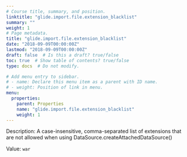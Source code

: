 ```yaml
---
# Course title, summary, and position.
linktitle: "glide.import.file.extension_blacklist"
summary: ""
weight: 1
# Page metadata.
title: "glide.import.file.extension_blacklist"
date: "2018-09-09T00:00:00Z"
lastmod: "2018-09-09T00:00:00Z"
draft: false  # Is this a draft? true/false
toc: true  # Show table of contents? true/false
type: docs  # Do not modify.

# Add menu entry to sidebar.
# - name: Declare this menu item as a parent with ID name.
# - weight: Position of link in menu.
menu:
  properties:
    parent: Properties
    name: "glide.import.file.extension_blacklist"
    weight: 1
---
```


Description: A case-insensitive, comma-separated list of extensions that are not allowed when using DataSource.createAttachedDataSource()


Value: `war`